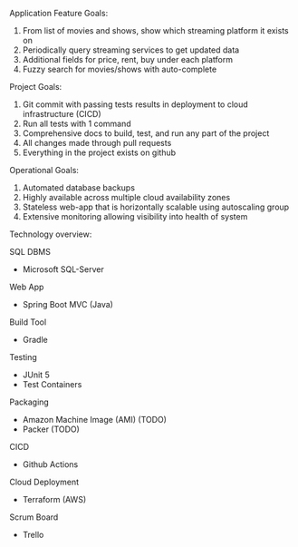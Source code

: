 Application Feature Goals:
1. From list of movies and shows, show which streaming platform it exists on
1. Periodically query streaming services to get updated data
1. Additional fields for price, rent, buy under each platform
1. Fuzzy search for movies/shows with auto-complete

Project Goals:
1. Git commit with passing tests results in deployment to cloud infrastructure (CICD)
1. Run all tests with 1 command
1. Comprehensive docs to build, test, and run any part of the project
1. All changes made through pull requests
1. Everything in the project exists on github

Operational Goals:
1. Automated database backups
1. Highly available across multiple cloud availability zones
1. Stateless web-app that is horizontally scalable using autoscaling group
1. Extensive monitoring allowing visibility into health of system

Technology overview:

SQL DBMS
- Microsoft SQL-Server

Web App
- Spring Boot MVC (Java)

Build Tool
- Gradle

Testing
- JUnit 5
- Test Containers

Packaging
- Amazon Machine Image (AMI) (TODO)
- Packer (TODO)

CICD
- Github Actions

Cloud Deployment
- Terraform (AWS)

Scrum Board
- Trello
